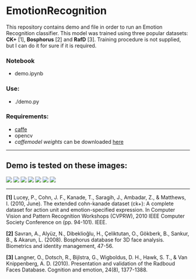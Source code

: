 # EmotionRecognition

This repository contains demo and file in order to run an Emotion Recognition classifier. This model was trained using three popular datasets: **CK+** [1], **Bosphorus** [2] and **RafD** [3]. Training procedure is not supplied, but I can do it for sure if it is required. 

### Notebook
 - demo.ipynb

### Use: 
 - ./demo.py

### Requirements:
 - [caffe](https://github.com/BVLC/caffe)
 - opencv
 - *caffemodel weights* can be downloaded [here](https://drive.google.com/open?id=0B5SM4aR218blbnhCdDQ3ajYydFE)

---
## Demo is tested on these images:

![](/imgs/1.png)
![](/imgs/2.png)
![](/imgs/3.png)
![](/imgs/4.png)
![](/imgs/5.png)
![](/imgs/5.jpg)
![](/imgs/6.png)


---
**[1]** Lucey, P., Cohn, J. F., Kanade, T., Saragih, J., Ambadar, Z., & Matthews, I. (2010, June). The extended cohn-kanade dataset (ck+): A complete dataset for action unit and emotion-specified expression. In Computer Vision and Pattern Recognition Workshops (CVPRW), 2010 IEEE Computer Society Conference on (pp. 94-101). IEEE.

**[2]** Savran, A., Alyüz, N., Dibeklioğlu, H., Çeliktutan, O., Gökberk, B., Sankur, B., & Akarun, L. (2008). Bosphorus database for 3D face analysis. Biometrics and identity management, 47-56.

**[3]** Langner, O., Dotsch, R., Bijlstra, G., Wigboldus, D. H., Hawk, S. T., & Van Knippenberg, A. D. (2010). Presentation and validation of the Radboud Faces Database. Cognition and emotion, 24(8), 1377-1388.
